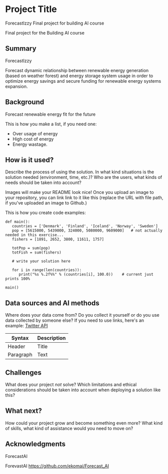 # Project Title
ForecastIzzy
Final project for building AI course
<!-- This is the markdown template for the final project of the Building AI course, 
created by Reaktor Innovations and University of Helsinki. 
Copy the template, paste it to your GitHub README and edit! -->

Final project for the Building AI course

## Summary

ForecastIzzy

Forecast dynamic relationship between renewable energy generation (based on weather forest) and energy storage system usage in order to optimize energy savings and secure funding for renewable energy systems expansion.


## Background

Forecast renewable energy fit for the future

This is how you make a list, if you need one:
* Over usage of energy 
* High cost of energy 
* Energy wastage.


## How is it used?

Describe the process of using the solution. In what kind situations is the solution needed (environment, time, etc.)? Who are the users, what kinds of needs should be taken into account?

Images will make your README look nice!
Once you upload an image to your repository, you can link link to it like this (replace the URL with file path, if you've uploaded an image to Github.)


This is how you create code examples:
```
def main():
   countries = ['Denmark', 'Finland', 'Iceland', 'Norway', 'Sweden']
   pop = [5615000, 5439000, 324000, 5080000, 9609000]   # not actually needed in this exercise...
   fishers = [1891, 2652, 3800, 11611, 1757]

   totPop = sum(pop)
   totFish = sum(fishers)

   # write your solution here

   for i in range(len(countries)):
      print("%s %.2f%%" % (countries[i], 100.0))    # current just prints 100%

main()
```


## Data sources and AI methods
Where does your data come from? Do you collect it yourself or do you use data collected by someone else?
If you need to use links, here's an example:
[Twitter API](https://developer.twitter.com/en/docs)

| Syntax      | Description |
| ----------- | ----------- |
| Header      | Title       |
| Paragraph   | Text        |

## Challenges

What does your project _not_ solve? Which limitations and ethical considerations should be taken into account when deploying a solution like this?

## What next?

How could your project grow and become something even more? What kind of skills, what kind of assistance would you  need to move on? 


## Acknowledgments

ForecastAI

ForevastAI
https://github.com/ekomai/Forecast_AI

